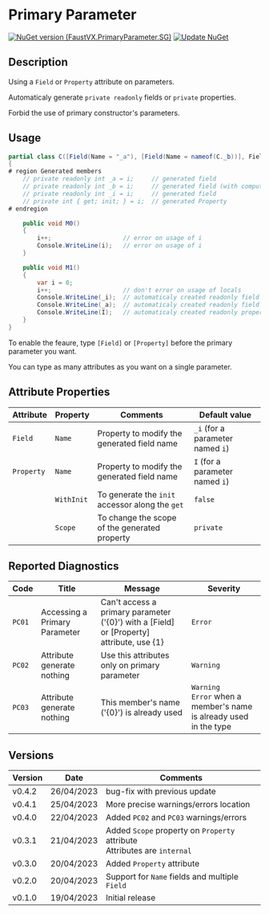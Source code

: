 # Primary Parameter
[![NuGet version (FaustVX.PrimaryParameter.SG)](https://img.shields.io/nuget/v/FaustVX.PrimaryParameter.SG.svg)](https://www.nuget.org/packages/FaustVX.PrimaryParameter.SG/)
[![Update NuGet](https://github.com/FaustVX/PrimaryParameter/actions/workflows/pushToNuget.yaml/badge.svg)](https://github.com/FaustVX/PrimaryParameter/actions/workflows/pushToNuget.yaml)

## Description
Using a `Field` or `Property` attribute on parameters.

Automaticaly generate `private readonly` fields or `private` properties.

Forbid the use of primary constructor's parameters.

## Usage

```cs
partial class C([Field(Name = "_a"), [Field(Name = nameof(C._b))], Field, [Property(WithInit = true)]]int i) // type must be partial, but can be class / struct
{
# region Generated members
    // private readonly int _a = i;     // generated field
    // private readonly int _b = i;     // generated field (with computed name)
    // private readonly int _i = i;     // generated field
    // private int { get; init; } = i;  // generated Property
# endregion

    public void M0()
    {
        i++;                    // error on usage of i
        Console.WriteLine(i);   // error on usage of i
    }

    public void M1()
    {
        var i = 0;
        i++;                    // don't error on usage of locals
        Console.WriteLine(_i);  // automaticaly created readonly field
        Console.WriteLine(_a);  // automaticaly created readonly field based on Name property
        Console.WriteLine(I);   // automaticaly created readonly property
    }
}
```

To enable the feaure, type `[Field]` or `[Property]` before the primary parameter you want.

You can type as many attributes as you want on a single parameter.

## Attribute Properties
|Attribute|Property|Comments|Default value|
|---------|--------|--------|-------------|
|`Field`|`Name`|Property to modify the generated field name|`_i` (for a parameter named `i`)|
|`Property`|`Name`|Property to modify the generated field name|`I` (for a parameter named `i`)|
||`WithInit`|To generate the `init` accessor along the `get`|`false`|
||`Scope`|To change the scope of the generated property|`private`|

## Reported Diagnostics
|Code|Title|Message|Severity|
|----|-----|-------|--------|
|`PC01`|Accessing a Primary Parameter|Can't access a primary parameter ('{0}') with a [Field] or [Property] attribute, use {1}|`Error`|
|`PC02`|Attribute generate nothing|Use this attributes only on primary parameter|`Warning`|
|`PC03`|Attribute generate nothing|This member's name ('{0}') is already used|`Warning`</br>`Error` when a member's name is already used in the type|

## Versions
|Version|Date|Comments|
|-------|----|--------|
|v0.4.2|26/04/2023|bug-fix with previous update|
|v0.4.1|25/04/2023|More precise warnings/errors location|
|v0.4.0|22/04/2023|Added `PC02` and `PC03` warnings/errors|
|v0.3.1|21/04/2023|Added `Scope` property on `Property` attribute</br>Attributes are `internal`|
|v0.3.0|20/04/2023|Added `Property` attribute|
|v0.2.0|20/04/2023|Support for `Name` fields and multiple `Field`|
|v0.1.0|19/04/2023|Initial release|
